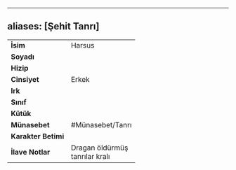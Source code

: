 ---
  aliases: [Şehit Tanrı]
  ---
  |  |  |
  |---|---|
  | **İsim** | Harsus|
  | **Soyadı** | |
  | **Hizip** | |
  | **Cinsiyet** | Erkek|
  | **Irk** | |
  | **Sınıf** | |
  | **Kütük** | |
  | **Münasebet** | #Münasebet/Tanrı|
  | **Karakter Betimi** | |
  | **İlave Notlar** | Dragan öldürmüş<br>tanrılar kralı|
  